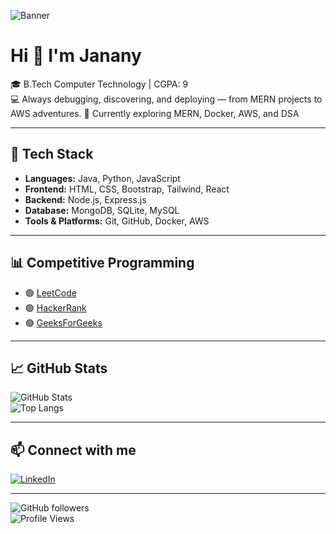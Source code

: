 ![Banner](https://capsule-render.vercel.app/api?type=waving&color=gradient&height=200&section=header&text=Hi%20👋%20I'm%20Janany&fontSize=40&fontAlignY=35&animation=twinkling&fontColor=ffffff)
# Hi 👋 I'm Janany  

🎓 B.Tech Computer Technology | CGPA: 9  
💻 Always debugging, discovering, and deploying — from MERN projects to AWS adventures.
🌱 Currently exploring MERN, Docker, AWS, and DSA  

---

## 🚀 Tech Stack
- **Languages:** Java, Python, JavaScript  
- **Frontend:** HTML, CSS, Bootstrap, Tailwind, React 
- **Backend:** Node.js, Express.js  
- **Database:** MongoDB, SQLite, MySQL
- **Tools & Platforms:** Git, GitHub, Docker, AWS  

---

## 📊 Competitive Programming
- 🟢 [LeetCode](https://leetcode.com/u/IJanany/)  
- 🟢 [HackerRank](https://www.hackerrank.com/profile/ijanany08)
- 🟢 [GeeksForGeeks](https://www.geeksforgeeks.org/user/ijana10ag/)

---

## 📈 GitHub Stats
![GitHub Stats](https://github-readme-stats.vercel.app/api?username=jananyi&show_icons=true&theme=radical)  
![Top Langs](https://github-readme-stats.vercel.app/api/top-langs/?username=jananyi&layout=compact&theme=radical)  

---

## 📫 Connect with me
[![LinkedIn](https://img.shields.io/badge/LinkedIn-blue?logo=linkedin&logoColor=white)](https://www.linkedin.com/in/janany-i/)  

---

![GitHub followers](https://img.shields.io/github/followers/jananyi?label=Follow&style=social)  
![Profile Views](https://komarev.com/ghpvc/?username=jananyi&color=blue)  
